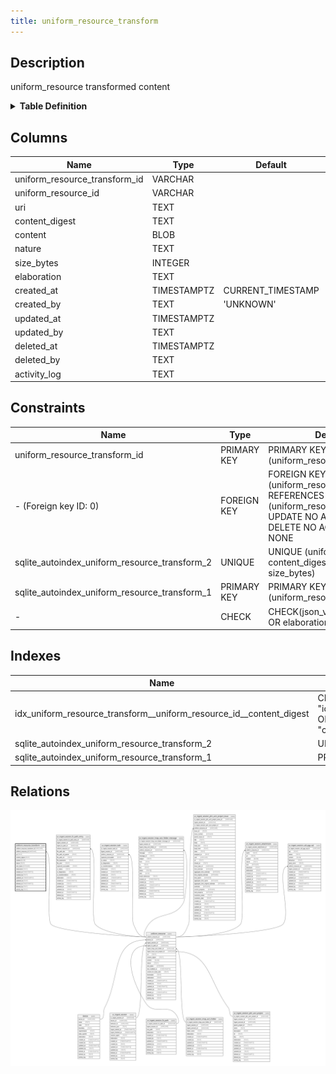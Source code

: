 ```yaml
---
title: uniform_resource_transform
---
```


## Description

uniform_resource transformed content

<details>
<summary><strong>Table Definition</strong></summary>

```sql
CREATE TABLE "uniform_resource_transform" (
    "uniform_resource_transform_id" VARCHAR PRIMARY KEY NOT NULL,
    "uniform_resource_id" VARCHAR NOT NULL,
    "uri" TEXT NOT NULL,
    "content_digest" TEXT NOT NULL,
    "content" BLOB,
    "nature" TEXT,
    "size_bytes" INTEGER,
    "elaboration" TEXT CHECK(json_valid(elaboration) OR elaboration IS NULL),
    "created_at" TIMESTAMPTZ DEFAULT CURRENT_TIMESTAMP,
    "created_by" TEXT DEFAULT 'UNKNOWN',
    "updated_at" TIMESTAMPTZ,
    "updated_by" TEXT,
    "deleted_at" TIMESTAMPTZ,
    "deleted_by" TEXT,
    "activity_log" TEXT,
    FOREIGN KEY("uniform_resource_id") REFERENCES "uniform_resource"("uniform_resource_id"),
    UNIQUE("uniform_resource_id", "content_digest", "nature", "size_bytes")
)
```

</details>

## Columns

| Name                          | Type        | Default           | Nullable | Parents                                                                           | Comment                                                 |
| ----------------------------- | ----------- | ----------------- | -------- | --------------------------------------------------------------------------------- | ------------------------------------------------------- |
| uniform_resource_transform_id | VARCHAR     |                   | false    |                                                                                   | uniform_resource_transform ULID primary key             |
| uniform_resource_id           | VARCHAR     |                   | false    | [uniform_resource](/docs/standard-library/rssd-schema/uniform_resource) | uniform_resource row ID of original content             |
| uri                           | TEXT        |                   | false    |                                                                                   |                                                         |
| content_digest                | TEXT        |                   | false    |                                                                                   | transformed content hash                                |
| content                       | BLOB        |                   | true     |                                                                                   | transformed content                                     |
| nature                        | TEXT        |                   | true     |                                                                                   | file extension or MIME                                  |
| size_bytes                    | INTEGER     |                   | true     |                                                                                   |                                                         |
| elaboration                   | TEXT        |                   | true     |                                                                                   | anything that doesn't fit in other columns (JSON)       |
| created_at                    | TIMESTAMPTZ | CURRENT_TIMESTAMP | true     |                                                                                   |                                                         |
| created_by                    | TEXT        | 'UNKNOWN'         | true     |                                                                                   |                                                         |
| updated_at                    | TIMESTAMPTZ |                   | true     |                                                                                   |                                                         |
| updated_by                    | TEXT        |                   | true     |                                                                                   |                                                         |
| deleted_at                    | TIMESTAMPTZ |                   | true     |                                                                                   |                                                         |
| deleted_by                    | TEXT        |                   | true     |                                                                                   |                                                         |
| activity_log                  | TEXT        |                   | true     |                                                                                   | {"isSqlDomainZodDescrMeta":true,"isJsonSqlDomain":true} |

## Constraints

| Name                                          | Type        | Definition                                                                                                                             |
| --------------------------------------------- | ----------- | -------------------------------------------------------------------------------------------------------------------------------------- |
| uniform_resource_transform_id                 | PRIMARY KEY | PRIMARY KEY (uniform_resource_transform_id)                                                                                            |
| - (Foreign key ID: 0)                         | FOREIGN KEY | FOREIGN KEY (uniform_resource_id) REFERENCES uniform_resource (uniform_resource_id) ON UPDATE NO ACTION ON DELETE NO ACTION MATCH NONE |
| sqlite_autoindex_uniform_resource_transform_2 | UNIQUE      | UNIQUE (uniform_resource_id, content_digest, nature, size_bytes)                                                                       |
| sqlite_autoindex_uniform_resource_transform_1 | PRIMARY KEY | PRIMARY KEY (uniform_resource_transform_id)                                                                                            |
| -                                             | CHECK       | CHECK(json_valid(elaboration) OR elaboration IS NULL)                                                                                  |

## Indexes

| Name                                                                | Definition                                                                                                                                                  |
| ------------------------------------------------------------------- | ----------------------------------------------------------------------------------------------------------------------------------------------------------- |
| idx_uniform_resource_transform__uniform_resource_id__content_digest | CREATE INDEX "idx_uniform_resource_transform__uniform_resource_id__content_digest" ON "uniform_resource_transform"("uniform_resource_id", "content_digest") |
| sqlite_autoindex_uniform_resource_transform_2                       | UNIQUE (uniform_resource_id, content_digest, nature, size_bytes)                                                                                            |
| sqlite_autoindex_uniform_resource_transform_1                       | PRIMARY KEY (uniform_resource_transform_id)                                                                                                                 |

## Relations

![er](../../../../../../assets/images/content/docs/standard-library/rssd-schema/uniform_resource_transform.svg)
